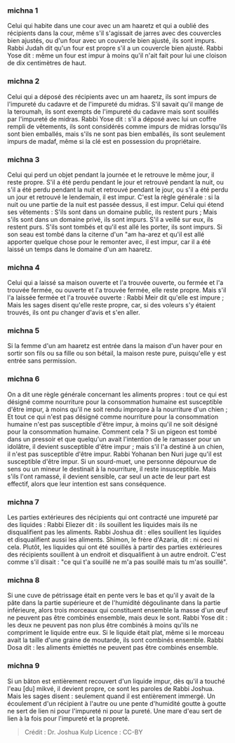 
### michna 1
Celui qui habite dans une cour avec un am haaretz et qui a oublié des récipients dans la cour, même s'il s'agissait de jarres avec des couvercles bien ajustés, ou d'un four avec un couvercle bien ajusté, ils sont impurs. Rabbi Judah dit qu'un four est propre s'il a un couvercle bien ajusté. Rabbi Yose dit : même un four est impur à moins qu'il n'ait fait pour lui une cloison de dix centimètres de haut.

### michna 2
Celui qui a déposé des récipients avec un am haaretz, ils sont impurs de l'impureté du cadavre et de l'impureté du midras. S'il savait qu'il mange de la teroumah, ils sont exempts de l'impureté du cadavre mais sont souillés par l'impureté de midras. Rabbi Yose dit : s'il a déposé avec lui un coffre rempli de vêtements, ils sont considérés comme impurs de midras lorsqu'ils sont bien emballés, mais s'ils ne sont pas bien emballés, ils sont seulement impurs de madaf, même si la clé est en possession du propriétaire.

### michna 3
Celui qui perd un objet pendant la journée et le retrouve le même jour, il reste propre. S'il a été perdu pendant le jour et retrouvé pendant la nuit, ou s'il a été perdu pendant la nuit et retrouvé pendant le jour, ou s'il a été perdu un jour et retrouvé le lendemain, il est impur. C'est la règle générale : si la nuit ou une partie de la nuit est passée dessus, il est impur. Celui qui étend ses vêtements : S'ils sont dans un domaine public, ils restent purs ; Mais s'ils sont dans un domaine privé, ils sont impurs. S'il a veillé sur eux, ils restent purs. S'ils sont tombés et qu'il est allé les porter, ils sont impurs. Si son seau est tombé dans la citerne d'un "am ha-arez et qu'il est allé apporter quelque chose pour le remonter avec, il est impur, car il a été laissé un temps dans le domaine d'un am haaretz.

### michna 4
Celui qui a laissé sa maison ouverte et l'a trouvée ouverte, ou fermée et l'a trouvée fermée, ou ouverte et l'a trouvée fermée, elle reste propre. Mais s'il l'a laissée fermée et l'a trouvée ouverte : Rabbi Meir dit qu'elle est impure ; Mais les sages disent qu'elle reste propre, car, si des voleurs s'y étaient trouvés, ils ont pu changer d'avis et s'en aller.

### michna 5
Si la femme d'un am haaretz est entrée dans la maison d'un haver pour en sortir son fils ou sa fille ou son bétail, la maison reste pure, puisqu'elle y est entrée sans permission.

### michna 6
On a dit une règle générale concernant les aliments propres : tout ce qui est désigné comme nourriture pour la consommation humaine est susceptible d'être impur, à moins qu'il ne soit rendu impropre à la nourriture d'un chien ; Et tout ce qui n'est pas désigné comme nourriture pour la consommation humaine n'est pas susceptible d'être impur, à moins qu'il ne soit désigné pour la consommation humaine. Comment cela ? Si un pigeon est tombé dans un pressoir et que quelqu'un avait l'intention de le ramasser pour un idolâtre, il devient susceptible d'être impur ; mais s'il l'a destiné à un chien, il n'est pas susceptible d'être impur. Rabbi Yohanan ben Nuri juge qu'il est susceptible d'être impur. Si un sourd-muet, une personne dépourvue de sens ou un mineur le destinait à la nourriture, il reste insusceptible. Mais s'ils l'ont ramassé, il devient sensible, car seul un acte de leur part est effectif, alors que leur intention est sans conséquence.

### michna 7
Les parties extérieures des récipients qui ont contracté une impureté par des liquides : Rabbi Eliezer dit : ils souillent les liquides mais ils ne disqualifient pas les aliments. Rabbi Joshua dit : elles souillent les liquides et disqualifient aussi les aliments. Shimon, le frère d'Azaria, dit : ni ceci ni cela. Plutôt, les liquides qui ont été souillés à partir des parties extérieures des récipients souillent à un endroit et disqualifient à un autre endroit. C'est comme s'il disait : "ce qui t'a souillé ne m'a pas souillé mais tu m'as souillé".

### michna 8
Si une cuve de pétrissage était en pente vers le bas et qu'il y avait de la pâte dans la partie supérieure et de l'humidité dégoulinante dans la partie inférieure, alors trois morceaux qui constituent ensemble la masse d'un œuf ne peuvent pas être combinés ensemble, mais deux le sont. Rabbi Yose dit : les deux ne peuvent pas non plus être combinés à moins qu'ils ne compriment le liquide entre eux. Si le liquide était plat, même si le morceau avait la taille d'une graine de moutarde, ils sont combinés ensemble. Rabbi Dosa dit : les aliments émiettés ne peuvent pas être combinés ensemble.

### michna 9
Si un bâton est entièrement recouvert d'un liquide impur, dès qu'il a touché l'eau [du] mikvé, il devient propre, ce sont les paroles de Rabbi Joshua. Mais les sages disent : seulement quand il est entièrement immergé. Un écoulement d'un récipient à l'autre ou une pente d'humidité goutte à goutte ne sert de lien ni pour l'impureté ni pour la pureté. Une mare d'eau sert de lien à la fois pour l'impureté et la propreté.

>Crédit : Dr. Joshua Kulp
>Licence : CC-BY